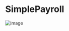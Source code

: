 # SimplePayroll

![image](https://github.com/muthonijulie/SimplePayroll/assets/135006383/144f92de-5a4d-4350-ba0b-a0ef64f67478)
